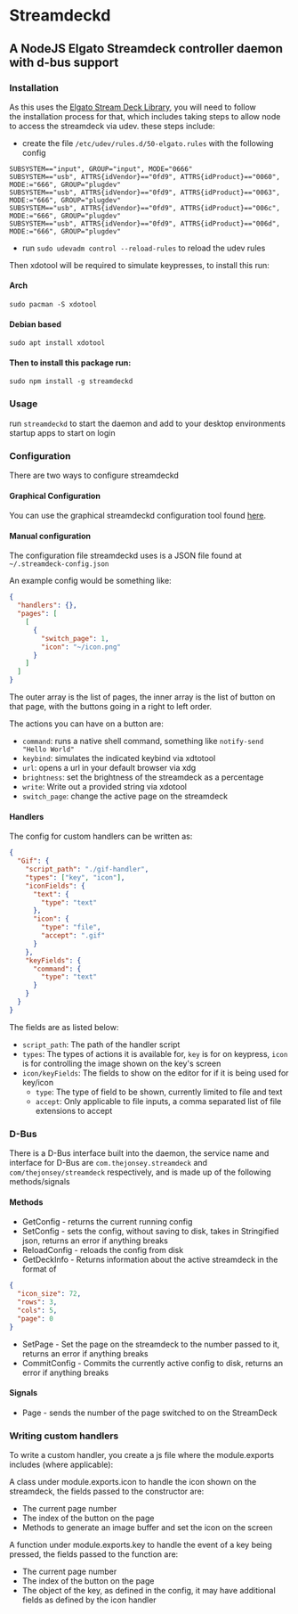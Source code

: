 
# Streamdeckd  
## A NodeJS Elgato Streamdeck controller daemon with d-bus support  
  
### Installation  
  
As this uses the [Elgato Stream Deck Library](https://www.npmjs.com/package/elgato-stream-deck), you will need to follow   
the installation process for that, which includes taking steps to allow node to access the streamdeck via udev. these steps include:  
  
- create the file `/etc/udev/rules.d/50-elgato.rules` with the following config  
```  
SUBSYSTEM=="input", GROUP="input", MODE="0666"  
SUBSYSTEM=="usb", ATTRS{idVendor}=="0fd9", ATTRS{idProduct}=="0060", MODE:="666", GROUP="plugdev"  
SUBSYSTEM=="usb", ATTRS{idVendor}=="0fd9", ATTRS{idProduct}=="0063", MODE:="666", GROUP="plugdev"  
SUBSYSTEM=="usb", ATTRS{idVendor}=="0fd9", ATTRS{idProduct}=="006c", MODE:="666", GROUP="plugdev"  
SUBSYSTEM=="usb", ATTRS{idVendor}=="0fd9", ATTRS{idProduct}=="006d", MODE:="666", GROUP="plugdev"  
```  
  
- run `sudo udevadm control --reload-rules` to reload the udev rules  
  
Then xdotool will be required to simulate keypresses, to install this run:  
  
#### Arch  
  
`sudo pacman -S xdotool`  
  
#### Debian based  
  
`sudo apt install xdotool`   


#### Then to install this package run:  

`sudo npm install -g streamdeckd`  
  
### Usage  
  
run `streamdeckd` to start the daemon and add to your desktop environments startup apps to start on login

### Configuration

There are two ways to configure streamdeckd

#### Graphical Configuration

You can use the graphical streamdeckd configuration tool found [here](https://github.com/the-jonsey/streamdeck-editor).

#### Manual configuration

The configuration file streamdeckd uses is a JSON file found at `~/.streamdeck-config.json`

An example config would be something like:

```json
{
  "handlers": {},
  "pages": [
    [
      {
        "switch_page": 1,
        "icon": "~/icon.png"
      }
    ]
  ]
}
```

The outer array is the list of pages, the inner array is the list of button on that page, with the buttons going in a right to left order.

The actions you can have on a button are:

- `command`: runs a native shell command, something like `notify-send "Hello World"`
- `keybind`: simulates the indicated keybind via xdtotool
- `url`: opens a url in your default browser via xdg
- `brightness`: set the brightness of the streamdeck as a percentage
- `write`: Write out a provided string via xdotool
- `switch_page`: change the active page on the streamdeck

#### Handlers

The config for custom handlers can be written as:

```json
{
  "Gif": {
    "script_path": "./gif-handler",
    "types": ["key", "icon"],
    "iconFields": {
      "text": {
        "type": "text"
      },
      "icon": {
        "type": "file",
	    "accept": ".gif"
      }
    },
    "keyFields": {
      "command": {
        "type": "text"
      }
    }
  }
}
```

The fields are as listed below:

- `script_path`: The path of the handler script
- `types`: The types of actions it is available for, `key` is for on keypress, `icon` is for controlling the image shown on the key's screen
- `icon/keyFields`: The fields to show on the editor for if it is being used for key/icon
    - `type`: The type of field to be shown, currently limited to file and text
    - `accept`: Only applicable to file inputs, a comma separated list of file extensions to accept

### D-Bus

There is a D-Bus interface built into the daemon, the service name and interface for D-Bus are `com.thejonsey.streamdeck` and `com/thejonsey/streamdeck` respectively, and is made up of the following methods/signals

#### Methods

- GetConfig  - returns the current running config
- SetConfig  - sets the config, without saving to disk, takes in Stringified json, returns an error if anything breaks
- ReloadConfig  - reloads the config from disk
- GetDeckInfo  - Returns information about the active streamdeck in the format of 
```json
{
  "icon_size": 72,
  "rows": 3,
  "cols": 5,
  "page": 0
}
```
- SetPage - Set the page on the streamdeck to the number passed to it, returns an error if anything breaks
- CommitConfig  - Commits the currently active config to disk, returns an error if anything breaks

#### Signals

- Page - sends the number of the page switched to on the StreamDeck

### Writing custom handlers

To write a custom handler, you create a js file where the module.exports includes (where applicable):

A class under module.exports.icon to handle the icon shown on the streamdeck, the fields passed to the constructor are:

- The current page number
- The index of the button on the page
- Methods to generate an image buffer and set the icon on the screen

A function under module.exports.key to handle the event of a key being pressed, the fields passed to the function are:

- The current page number
- The index of the button on the page
- The object of the key, as defined in the config, it may have additional fields as defined by the icon handler
